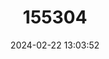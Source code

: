 ---
title: "155304"
category: "Pomacentrus milleri"
draft: false
date: 2024-02-22 13:03:52
languages:
  English: ["Miller's Damselfish"]
---